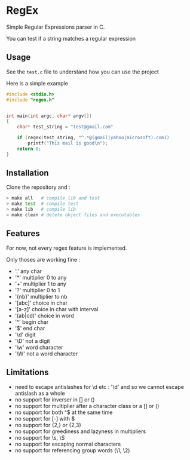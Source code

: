 # RegEx

Simple Regular Expressions parser in C.

You can test if a string matches a regular expression

## Usage

See the `test.c` file to understand how you can use the project

Here is a simple example

```c
#include <stdio.h>
#include "regex.h"


int main(int argc, char* argv[])
{
    char* test_string = "test@gmail.com"

    if (regex(test_string, "^.*@(gmail|yahoo|microsoft).com))
        printf("This mail is good\n");
    return 0;
}
```
## Installation

Clone the repository and :
```sh
> make all   # compile lib and test
> make test  # compile test
> make lib   # compile lib
> make clean # delete object files and executables
```

## Features

For now, not every regex feature is implemented.

Only thoses are working fine :
- '.' any char
- '*' multiplier 0 to any
- '+' multiplier 1 to any
- '?' multiplier 0 to 1
- '{nb}' multiplier to nb
- '[abc]' choice in char
- '[a-z]' choice in char with interval
- '(ab|cd)' choice in word
- '^' begin char
- '$' end char
- '\d' digit
- '\D' not a digit
- '\w' word character
- '\W' not a word character

## Limitations

- need to escape antislashes for \d etc : '\\d' and so we cannot escape antislash as a whole
- no support for inverser in [] or ()
- no support for multiplier after a character class or a [] or ()
- no support for both ^$ at the same time
- no support for [-] with $ 
- no support for {2,} or {2,3}
- no support for greediness and lazyness in multipliers
- no support for \s, \S
- no support for escaping normal characters
- no support for referencing group words (\1, \2)
